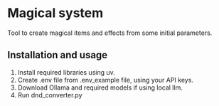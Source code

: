 # Magical system
Tool to create magical items and effects from some initial parameters.

## Installation and usage
1. Install required libraries using uv.
2. Create .env file from .env_example file, using your API keys.
3. Download Ollama and required models if using local llm. 
4. Run dnd_converter.py